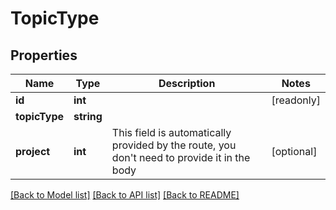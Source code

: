 # TopicType

## Properties
Name | Type | Description | Notes
------------ | ------------- | ------------- | -------------
**id** | **int** |  | [readonly] 
**topicType** | **string** |  | 
**project** | **int** | This field is automatically provided by the route, you don&#39;t need to provide it in the body | [optional] 

[[Back to Model list]](../README.md#documentation-for-models) [[Back to API list]](../README.md#documentation-for-api-endpoints) [[Back to README]](../README.md)


